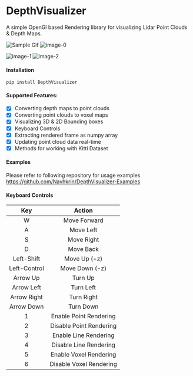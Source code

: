 # DepthVisualizer
A simple OpenGl based Rendering library for visualizing Lidar Point Clouds & Depth Maps.

![Sample Gif](https://i.imgur.com/X19k7PF.gif) ![image-0](https://i.imgur.com/De2cuZw.png "Lidar Point Cloud")

![image-1](https://i.imgur.com/40RV0Yw.png "RGB Point Cloud") ![image-2](https://i.imgur.com/kNQCW72.png "Voxel Map")

#### Installation
```
pip install DepthVisualizer
```
#### Supported Features:
- [x] Converting depth maps to point clouds
- [x] Converting point clouds to voxel maps
- [x] Visualizing 3D & 2D Bounding boxes
- [x] Keyboard Controls
- [x] Extracting rendered frame as numpy array
- [x] Updating point cloud data real-time
- [x] Methods for working with Kitti Dataset

#### Examples
Please refer to following repository for usage examples
https://github.com/Navhkrin/DepthVisualizer-Examples

#### Keyboard Controls
| Key        | Action           |
|:-------------:|:-------------:|
| W            | Move Forward |
| A            |  Move Left      |
| S            | Move Right      |
| D            | Move Back       |
| Left-Shift   | Move Up (+z)    |
| Left-Control | Move Down (-z)  |
| Arrow Up     | Turn Up        |
| Arrow Left  | Turn Left        |
| Arrow Right   | Turn Right       |
| Arrow Down   | Turn Down   |
| 1 | Enable Point Rendering   |
| 2 | Disable Point Rendering      |
| 3 | Enable Line Rendering      |
| 4 | Disable Line Rendering      |
| 5 | Enable Voxel Rendering      |
| 6 | Disable Voxel Rendering      |
